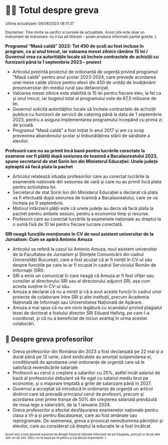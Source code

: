 # 👩‍🏫 Totul despre greva
<sub>Ultima actualizare: 08/08/2023 08:11:37</sub>

<sub>Disclaimer: Tine minte sa verifici si sursele de actualitate. Acest site este doar un instrument de indrumare: nu il lua ad litteram - poate produce informatii partial gresite :)</sub>

**Programul “Masă caldă” 2023: Tot 450 de școli au fost incluse în program, ca și anul trecut, iar valoarea mesei zilnice rămâne 15 lei / Guvernul vrea ca autoritățile locale să încheie contractele de achiziții cu furnizorii până la 1 septembrie 2023 – proiect**
- Articolul prezintă proiectul de ordonanță de urgență privind programul "Masă caldă" pentru anul școlar 2023-2024, care prevede acordarea unei mese calde zilnice pentru elevii din 450 de unități de învățământ preuniversitar din mediul rural sau defavorizat.
- Valoarea mesei zilnice este stabilită la 15 lei pentru fiecare elev, la fel ca și anul trecut, iar bugetul total al programului este de 67,5 milioane de lei.
- Guvernul solicită autorităților locale să încheie contractele de achiziții publice cu furnizorii de servicii de catering până la data de 1 septembrie 2023, pentru a asigura implementarea programului începând cu prima zi de școală.
- Programul "Masă caldă" a fost inițiat în anul 2017 și are ca scop prevenirea abandonului școlar și îmbunătățirea stării de sănătate a elevilor.

**Profesorii care nu au primit încă banii pentru lucrările corectate la examene vor fi plătiți după sesiunea de toamnă a Bacalaureatului 2023, spune secretarul de stat Sorin Ion din Ministerul Educației: Unele județe așteaptă să facă plata la pachet**
- Articolul relatează situația profesorilor care au corectat lucrările la examenele naționale din sesiunea de vară și care nu au primit încă plata pentru activitatea lor.
- Secretarul de stat Sorin Ion din Ministerul Educației a declarat că plata va fi efectuată după sesiunea de toamnă a Bacalaureatului, care se va încheia pe 9 septembrie.
- Motivul întârzierii plății este că unele județe au decis să facă plata la pachet pentru ambele sesiuni, pentru a economisi timp și resurse.
- Profesorii care au corectat lucrările la examenele naționale au dreptul la o sumă fixă de 10 lei pentru fiecare lucrare corectată.

**SRI neagă funcțiile menționate în CV de noul asistent universitar de la Jurnalism: Cum se apără Antonio Amuza**
- Articolul se referă la cazul lui Antonio Amuza, noul asistent universitar de la Facultatea de Jurnalism și Științele Comunicării din cadrul Universității București, care a fost acuzat că ar fi mințit în CV-ul său despre funcțiile pe care le-ar fi ocupat în cadrul Serviciului Român de Informații (SRI).
- SRI a emis un comunicat în care neagă că Amuza ar fi fost ofițer sau consilier al directorului SRI sau al directorului adjunct SRI, așa cum acesta susține în CV-ul său.
- Amuza a declarat că nu a mințit și că a avut aceste funcții în cadrul unor proiecte de colaborare între SRI și alte instituții, precum Academia Națională de Informații sau Universitatea Națională de Apărare.
- Amuza a mai spus că nu are nicio legătură cu scandalul privind plagiatul tezei de doctorat a fostului director SRI Eduard Hellvig, pe care l-a coordonat, și că nu a beneficiat de niciun avantaj în urma acestei colaborări.

## 🏫 Despre greva profesorilor
- Greva profesorilor din România din 2023 a fost declanșată pe 22 mai și a durat până pe 12 iunie, când sindicatele au anunțat suspendarea ei, condiționată de aprobarea unei ordonanțe de urgență care să le satisfacă revendicările salariale.
- Profesorii au cerut o creștere a salariilor cu 25%, astfel încât salariul de bază al profesorului debutant să fie egal cu salariul mediu brut pe economie, și o majorare treptată a grilei de salarizare până în 2027.
- Guvernul a acceptat să introducă în ordonanța de urgență un articol distinct care să prevadă principiul cerut de profesori, precum și acordarea unei prime tranșe de 50% din creșterea salarială prevăzută de noua lege a salarizării, de la 1 ianuarie 2024.
- Greva profesorilor a afectat desfășurarea examenelor naționale pentru clasa a VI-a și pentru Bacalaureat, care au fost amânate sau reprogramate. De asemenea, greva a provocat nemulțumirea părinților și elevilor, care au considerat că dreptul la educație le-a fost încălcat.


<sub><sub>Acest text a fost generat automat de BingAI folosind ultimele informatii de pe Edupedu, precum si de pe alte site-uri de stiri. Deci, nu te baza pe el pentru a lua decizii importante :)</sub></sub>